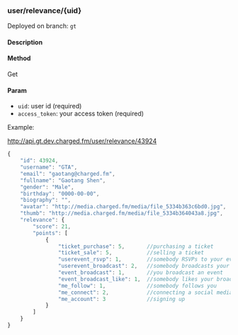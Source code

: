 ### **user/relevance/{uid}**

Deployed on branch: `gt`

#### **Description**

#### **Method**

Get

#### **Param**

- `uid`: user id (required)
- `access_token`: your access token (required)

Example:

http://api.gt.dev.charged.fm/user/relevance/43924

```javascript
{
    "id": 43924,
    "username": "GTA",
    "email": "gaotang@charged.fm",
    "fullname": "Gaotang Shen",
    "gender": "Male",
    "birthday": "0000-00-00",
    "biography": "",
    "avatar": "http://media.charged.fm/media/file_5334b363c6bd0.jpg",
    "thumb": "http://media.charged.fm/media/file_5334b364043a8.jpg",
    "relevance": {
        "score": 21,
        "points": [
            {
                "ticket_purchase": 5,       //purchasing a ticket
                "ticket_sale": 5,           //selling a ticket
                "userevent_rsvp": 1,        //somebody RSVPs to your event
                "userevent_broadcast": 2,   //somebody broadcasts your event
                "event_broadcast": 1,       //you broadcast an event
                "event_broadcast_like": 1,  //somebody likes your broadcast
                "me_follow": 1,             //somebody follows you
                "me_connect": 2,            //connecting a social media account
                "me_account": 3             //signing up
            }
        ]
    }
}
```
